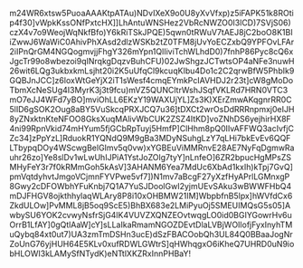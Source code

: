 m24WR6xtsw5PuoaAAAKtpATAu)NDvIXeX9o0U8yXvVfxp)z5iFAPK51k8ROtip4f30]vWpkKssONfPxtcHX]]LhAntuWNSHez2VbRcNWZO0I3lCD)7SVjS06)czX4v7o9WeojWqNkfBfo)Y6kRiTSkJPQE)5qwn0tRWuV7tAEJ8jC2boO8K1BIiZwwJ6WaWiC0AhivPhXAsd2dlzWSKb2tZ0TFM8jUvYoECZxbQ9YPFOvLFAr2iIPnQrGM4NGQogmvjjFhgY326mYpn1QlIiviTchWLhdD0)7fnhP86Pyc8cQ6xJgcTr99o8wbezoi9qINrqkgDqzvBuhCFU)02JwShgzJCTwtsOP4aNFe3nuwH26wit6LQg3ukbxkmLsjht20i2K5uUfqCl9kcuqKIbu4Do1c2C2qrwBfW5PhbIk9GQBJnJCC]z6loxWtGeYjX2iT1sWesf4cmqEYmkPcIAVHDJ2r23t]cW8gMoDoTbmXcNeSUg4I3MyrK3j3t9fcu)mVZ5QUNCltrWshJSqfVKLRd7HRN0VTC3mO7eJJ4WFd7yBO]mviOhLL6EKzY19WAXUjYL]Zs3K)XErZmwAKqgnrRR0C5lID6gSOK2Oug8aBY5VuSkcqPRXJCQ7u36]tDXCt2wrOsDdRRRnpmxj0eIJH8yZNxktnKteNFOO8GksXuqMAlivWbCUK2ZSZ4ItKD]voZNhDS6yejhirHX8F4ni99RpnVkid74mHYum5fjGCbRpTuyj5HmfP]ClHhm8pQ0IIvAFFWQ3acIvfjCZc34]zPpYzL]RduokR1YQNdQ9M9gBa3MDyNSuhgLzY7qLHi7bkEvEv6QQFLTbypqDOy4WScwgBelGImv5q0vw)xYGBEuViMMRnvE28AE7NyFqDgmwRauhr26zo]Ye8slDv1wLwUhIJPiA1YstJoZOlg7tyY]nLnfeO]6ZR2bpucHgMPsZSMHyFeY3r7f0kRMmGoh5kAsV]3AHANM6Yea7MdUc6XbAd1kxIh)kTpj7GvQ]pmVqtdyhvtJmgoVCjmnFYVPwe5vf7])N1mv7aBcgF27yXzfHyAPrlLGMnxgP8Gwy2cDFOWbhYFuKnbj7Q1A7YuSJDoolGwI2yjmUEvSAku3wBWWFHbQ4mDJFHGV8ojkthhylaqWLAry8P8i10xOHBMW21IM]WbpbfnB5lpx]hWVfdCx6ZkdULOw]PvMML8jB5oq9ScE5)BhBX683e2LMiPyuOj5SMEUIMQsG5s05]AwbySU6YOK2cvwyNsfrSjG4lK4VUVZXQNZEOvtwqgLO0id0BGIYGowrHv6uOrrB1LfAY]0gQtlAaW]cY]sLLaIkaRmamNGOZDEvtDlaLVBjWOIlofjFyxInyhTMuQybq84xt0ut7)UA3zmTmDSHn3ucE)dSzFBACOobQh3UL84Q0BBaaJogNrZoUnG76yjHUH64E5KLv0xufRDWLGWtrS]qHWhqgxO6iKheQ7UHRD0uN9iobHLOWI3kLAMySfNTydK)eNTtlXKZRxInnPHBaY!
